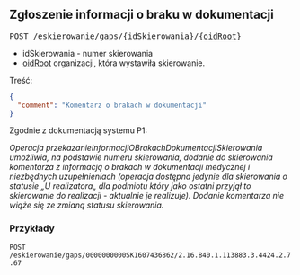 ## Zgłoszenie informacji o braku w dokumentacji


<pre>
POST /eskierowanie/gaps/{idSkierowania}/{<a href="../API/Dictionaries.md#9.1.">oidRoot</a>}
</pre>
- idSkierowania - numer skierowania
- [oidRoot](../API/Dictionaries.md#9.1.) organizacji, która wystawiła skierowanie.

Treść:
```json
{
  "comment": "Komentarz o brakach w dokumentacji"
}
```

Zgodnie z dokumentacją systemu P1:

*Operacja przekazanieInformacjiOBrakachDokumentacjiSkierowania umożliwia, na podstawie numeru skierowania, dodanie do skierowania komentarza z informacją o brakach w dokumentacji medycznej i niezbędnych uzupełnieniach (operacja dostępna jedynie dla skierowania o statusie „U realizatora„ dla podmiotu który jako ostatni przyjął to skierowanie do realizacji - aktualnie je realizuje). Dodanie komentarza nie wiąże się ze zmianą statusu skierowania.*

### Przykłady

`POST /eskierowanie/gaps/0000000000SK1607436862/2.16.840.1.113883.3.4424.2.7.67`
